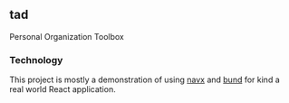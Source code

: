 ## tad

  Personal Organization Toolbox

### Technology

This project is mostly a demonstration of using
[navx](https://github.com/ivo-/navx) and [bund](https://github.com/ivo-/bund)
for kind a real world React application.
